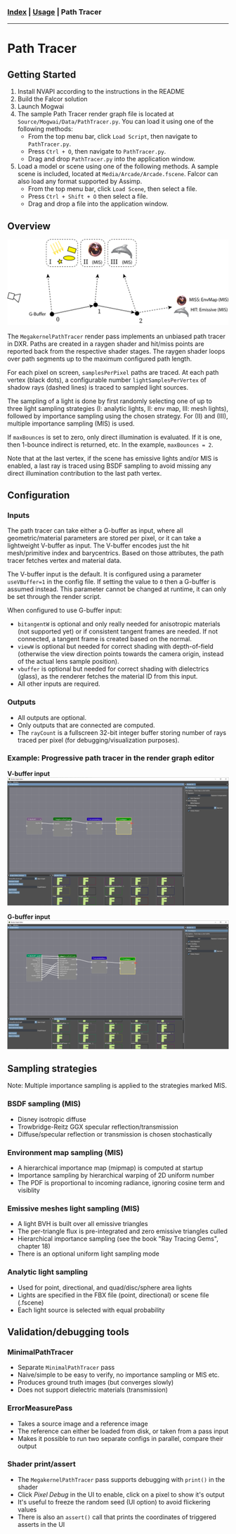 ### [Index](../index.md) | [Usage](./index.md) | Path Tracer

--------

# Path Tracer

## Getting Started

1. Install NVAPI according to the instructions in the README
2. Build the Falcor solution
3. Launch Mogwai
4. The sample Path Tracer render graph file is located at `Source/Mogwai/Data/PathTracer.py`. You can load it using one of the following methods:
    - From the top menu bar, click `Load Script`, then navigate to `PathTracer.py`.
    - Press `Ctrl + O`, then navigate to `PathTracer.py`.
    - Drag and drop  `PathTracer.py` into the application window.
5. Load a model or scene using one of the following methods. A sample scene is included, located at `Media/Arcade/Arcade.fscene`. Falcor can also load any format supported by Assimp.
    - From the top menu bar, click `Load Scene`, then select a file.
    - Press `Ctrl + Shift + O` then select a file.
    - Drag and drop a file into the application window.

## Overview

![PathTracer-overview](./images/PathTracer-Overview.png)

The `MegakernelPathTracer` render pass implements an unbiased path tracer in DXR. Paths are created in a raygen shader and hit/miss points are reported back from the respective shader stages. The raygen shader loops over path segments up to the maximum configured path length.

For each pixel on screen, `samplesPerPixel` paths are traced.
At each path vertex (black dots), a configurable number `lightSamplesPerVertex` of shadow rays (dashed lines) is traced to sampled light sources. 

The sampling of a light is done by first randomly selecting one of up to three light sampling strategies (I: analytic lights, II: env map, III: mesh lights), followed by importance sampling using the chosen strategy. For (II) and (III), multiple importance sampling (MIS) is used.

If `maxBounces` is set to zero, only direct illumination is evaluated. If it is one, then 1-bounce indirect is returned, etc. In the example, `maxBounces = 2`.

Note that at the last vertex, if the scene has emissive lights and/or MIS is enabled, a last ray is traced using BSDF sampling to avoid missing any direct illumination contribution to the last path vertex.

## Configuration

### Inputs

The path tracer can take either a G-buffer as input, where all geometric/material parameters are stored per pixel, or it can take a lightweight V-buffer as input. The V-buffer encodes just the hit mesh/primitive index and barycentrics. Based on those attributes, the path tracer fetches vertex and material data.

The V-buffer input is the default. It is configured using a parameter `useVBuffer=1` in the config file. If setting the value to `0` then a G-buffer is assumed instead. This parameter cannot be changed at runtime, it can only be set through the render script.

When configured to use G-buffer input:

- `bitangentW` is optional and only really needed for anisotropic materials (not supported yet) or if consistent tangent frames are needed. If not connected, a tangent frame is created based on the normal.
- `viewW` is optional but needed for correct shading with depth-of-field (otherwise the view direction points towards the camera origin, instead of the actual lens sample position).
- `vbuffer` is optional but needed for correct shading with dielectrics (glass), as the renderer fetches the material ID from this input.
- All other inputs are required.

### Outputs

- All outputs are optional.
- Only outputs that are connected are computed.
- The `rayCount` is a fullscreen 32-bit integer buffer storing number of rays traced per pixel (for debugging/visualization purposes).


### Example: Progressive path tracer in the render graph editor

**V-buffer input**
![image](./images/PathTracer-VBuffer-Input.png)

**G-buffer input**
![image](./images/PathTracer-GBuffer-Input.png)


## Sampling strategies

Note: Multiple importance sampling is applied to the strategies marked MIS.

### BSDF sampling (MIS)

- Disney isotropic diffuse
- Trowbridge-Reitz GGX specular reflection/transmission
- Diffuse/specular reflection or transmission is chosen stochastically

### Environment map sampling (MIS)

- A hierarchical importance map (mipmap) is computed at startup
- Importance sampling by hierarchical warping of 2D uniform number
- The PDF is proportional to incoming radiance, ignoring cosine term and visiblity

### Emissive meshes light sampling (MIS)

- A light BVH is built over all emissive triangles
- The per-triangle flux is pre-integrated and zero emissive triangles culled
- Hierarchical importance sampling (see the book "Ray Tracing Gems", chapter 18)
- There is an optional uniform light sampling mode

### Analytic light sampling

- Used for point, directional, and quad/disc/sphere area lights
- Lights are specified in the FBX file (point, directional) or scene file (.fscene)
- Each light source is selected with equal probability


## Validation/debugging tools

### MinimalPathTracer

- Separate `MinimalPathTracer` pass
- Naive/simple to be easy to verify, no importance sampling or MIS etc.
- Produces ground truth images (but converges slowly)
- Does not support dielectric materials (transmission)

### ErrorMeasurePass

- Takes a source image and a reference image
- The reference can either be loaded from disk, or taken from a pass input
- Makes it possible to run two separate configs in parallel, compare their output

### Shader print/assert

- The `MegakernelPathTracer` pass supports debugging with `print()` in the shader
- Click *Pixel Debug* in the UI to enable, click on a pixel to show it's output
- It's useful to freeze the random seed (UI option) to avoid flickering values
- There is also an `assert()` call that prints the coordinates of triggered asserts in the UI
